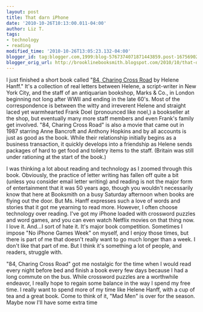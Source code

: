 ```yaml
---
layout: post
title: That darn iPhone
date: '2010-10-26T10:13:00.011-04:00'
author: Liz T.
tags:
- technology
- reading
modified_time: '2010-10-26T13:05:23.132-04:00'
blogger_id: tag:blogger.com,1999:blog-5767374071871443859.post-1675690257442013870
blogger_orig_url: http://brooklinebooksmith.blogspot.com/2010/10/that-darn-iphone.html
---
```

I just finished a short book called "[84, Charing Cross Road](http://www.brooklinebooksmith-shop.com/book/9780140143508) by Helene Hanff." It's a collection of real letters between Helene, a script-writer in New York City, and the staff of an antiquarian bookshop, Marks & Co., in London beginning not long after WWII and ending in the late 60's. Most of the correspondence is between the witty and irreverent Helene and straight laced yet warmhearted Frank Doel (pronounced like noel,) a bookseller at the shop, but eventually many more staff members and even Frank's family get involved. "84, Charing Cross Road" is also a movie that came out in 1987 starring Anne Bancroft and Anthony Hopkins and by all accounts is just as good as the book. While their relationship initially begins as a business transaction, it quickly develops into a friendship as Helene sends packages of hard to get food and toiletry items to the staff. (Britain was still under rationing at the start of the book.)

I was thinking a lot about reading and technology as I zoomed through this book. Obviously, the practice of letter writing has fallen off quite a bit (unless you consider email letter writing) and reading is not the major form of entertainment that it was 50 years ago, though you wouldn't necessarily know that here at Booksmith on a busy Saturday afternoon when books are flying out the door. But Ms. Hanff expresses such a love of words and stories that it got me yearning to read more. However, I often choose technology over reading. I've got my iPhone loaded with crossword puzzles and word games, and you can even watch Netflix movies on that thing now. I love it. And...I sort of hate it. It's major book competition. Sometimes I impose "No iPhone Games Week" on myself, and I enjoy those times, but there is part of me that doesn't really want to go much longer than a week. I don't like that part of me. But I think it's something a lot of people, and readers, struggle with.

"84, Charing Cross Road" got me nostalgic for the time when I would read every night before bed and finish a book every few days because I had a long commute on the bus. While crossword puzzles are a worthwhile endeavor, I really hope to regain some balance in the way I spend my free time. I really want to spend more of my time like Helene Hanff, with a cup of tea and a great book. Come to think of it, "Mad Men" is over for the season. Maybe now I'll have some extra time